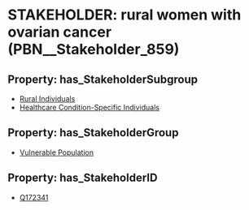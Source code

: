 # STAKEHOLDER: __rural women with ovarian cancer__ (PBN__Stakeholder_859)

## Property: has_StakeholderSubgroup

* [Rural Individuals](PBN__StakeholderSubgroup_80)
* [Healthcare Condition-Specific Individuals](PBN__StakeholderSubgroup_81)

## Property: has_StakeholderGroup

* [Vulnerable Population](PBN__StakeholderGroup_6)

## Property: has_StakeholderID

* [Q172341](Q172341)

